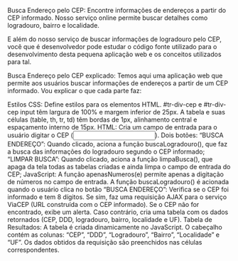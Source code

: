 Busca Endereço pelo CEP: Encontre informações de endereços a partir do CEP informado. Nosso serviço online permite buscar detalhes como logradouro, bairro e localidade.

E além do nosso serviço de buscar informações de logradouro pelo CEP, você que é desenvolvedor pode estudar o código fonte utilizado para o desenvolvimento desta pequena aplicação web e os conceitos utilizados para tal.

Busca Endereço pelo CEP explicado:
Temos aqui uma aplicação web que permite aos usuários buscar informações de endereços a partir de um CEP informado. Vou explicar o que cada parte faz:

Estilos CSS:
Define estilos para os elementos HTML.
#tr-div-cep e #tr-div-cep input têm largura de 100% e margem inferior de 25px.
A tabela e suas células (table, th, tr, td) têm bordas de 1px, alinhamento central e espaçamento interno de 15px.
HTML:
Cria um campo de entrada para o usuário digitar o CEP (<input>).
Dois botões:
“BUSCA ENDEREÇO”: Quando clicado, aciona a função buscaLogradouro(), que faz a busca das informações do logradouro segundo o CEP informado;
“LIMPAR BUSCA”: Quando clicado, aciona a função limpaBusca(), que apaga da tela todas as tabelas criadas e ainda limpa o campo de entrada do CEP;
JavaScript:
A função apenasNumeros(e) permite apenas a digitação de números no campo de entrada.
A função buscaLogradouro() é acionada quando o usuário clica no botão “BUSCA ENDEREÇO”:
Verifica se o CEP foi informado e tem 8 dígitos.
Se sim, faz uma requisição AJAX para o serviço ViaCEP (URL construída com o CEP informado).
Se o CEP não for encontrado, exibe um alerta.
Caso contrário, cria uma tabela com os dados retornados (CEP, DDD, logradouro, bairro, localidade e UF).
Tabela de Resultados:
A tabela é criada dinamicamente no JavaScript.
O cabeçalho contém as colunas: “CEP”, “DDD”, “Logradouro”, “Bairro”, “Localidade” e “UF”.
Os dados obtidos da requisição são preenchidos nas células correspondentes.
